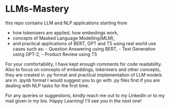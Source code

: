 # LLMs-Mastery

this repo contains LLM and NLP applications starting from 
- how tokenisers are applied, how embedings work,
- concepts of Masked Language Modelling(MLM),
- and practical applications of BERT, GPT and T5 using real world use cases such as:
      - Question Answering using BERT,
      - Text Generation using GPT-2,
      - Product Review using T5

For your comfortability, I have kept enough comments for code readability.
Also to focus on concepts of embeddings, tokenisers and other concepts, they are created in .py format and practical implementation of LLM models are in .ipynb format
I would suggest you to go with .py files first if you are dealing with NLP tasks for the first time.

For any queries or suggestions, kindly reach me out to my LinkedIn or to my mail given in my bio.
Happy Learning! I'll see you in the next one!
